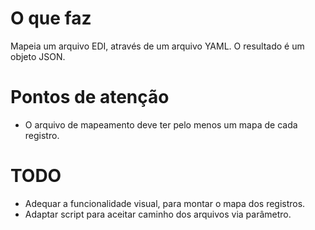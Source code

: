 # O que faz

Mapeia um arquivo EDI, através de um arquivo YAML.
O resultado é um objeto JSON.

# Pontos de atenção

- O arquivo de mapeamento deve ter pelo menos um mapa de cada registro.

# TODO

- Adequar a funcionalidade visual, para montar o mapa dos registros.
- Adaptar script para aceitar caminho dos arquivos via parâmetro.